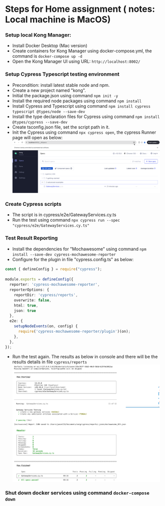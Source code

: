 # Steps for Home assignment ( notes: Local machine is MacOS)

### Setup local Kong Manager:
- Install Docker Desktop (Mac version)
- Create containers for Kong Manager using docker-compose.yml, the command is `docker-compose up -d`
- Open the Kong Manager UI using URL: `http://localhost:8002/`


### Setup Cypress Typescript testing environment
- Precondition: install latest stable node and npm.
- Create a new project named "kong".
- Initial the package.json using command `npm init -y`
- Install the required node packages using command `npm install`
- Install Cypress and Typescript using command `npm install cypress typescript @types/node --save-dev`
- Install the type declaration files for Cypress using command `npm install @types/cypress --save-dev`
- Create tsconfig.json file, set the script path in it.
- Init the Cypress using command `npx cypress open`, the cypress Runner page will open as below:
![alt text](image.png)

### Create Cypress scripts 
- The script is in cypress/e2e/GatewayServices.cy.ts
- Run the test using command `npx cypress run --spec "cypress/e2e/GatewayServices.cy.ts"`


### Test Result Reporting
- Install the dependencies for "Mochawesome" using command `npm install --save-dev cypress-mochawesome-reporter`
- Configure for the plugin in file "cypress.config.ts" as below:
```Typescript
const { defineConfig } = require("cypress");

module.exports = defineConfig({
  reporter: 'cypress-mochawesome-reporter',
  reporterOptions: {
    reportDir: 'cypress/reports',
    overwrite: false,
    html: true,
    json: true
  },
  e2e: {
    setupNodeEvents(on, config) {
      require('cypress-mochawesome-reporter/plugin')(on);
    },
  },
});
```

- Run the test again. The results as below in console and there will be the results details in file `cypress/reports`
![alt text](image-1.png)


### Shut down docker services using command  `docker-compose down`
